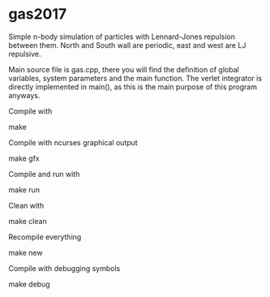 # gas2017
Simple n-body simulation of particles with Lennard-Jones repulsion between them.
North and South wall are periodic, east and west are LJ repulsive.

Main source file is gas.cpp, there you will find the definition of global variables, system parameters and the main function. The verlet integrator is directly implemented in main(), as this is the main purpose of this program anyways.

Compile with

  make

Compile with ncurses graphical output

  make gfx
  
Compile and run with

  make run
  
Clean with

  make clean
  
Recompile everything

  make new
  
Compile with debugging symbols

  make debug
